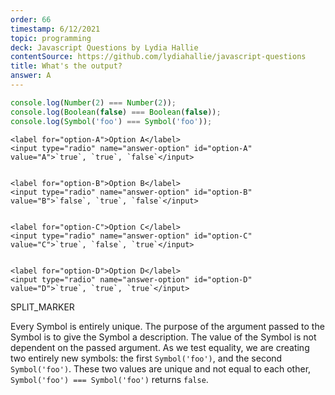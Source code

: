 ```yaml
---
order: 66
timestamp: 6/12/2021
topic: programming
deck: Javascript Questions by Lydia Hallie
contentSource: https://github.com/lydiahallie/javascript-questions
title: What's the output?
answer: A
---
```


  

```javascript
console.log(Number(2) === Number(2));
console.log(Boolean(false) === Boolean(false));
console.log(Symbol('foo') === Symbol('foo'));
```


    <label for="option-A">Option A</label>
    <input type="radio" name="answer-option" id="option-A" value="A">`true`, `true`, `false`</input>
    

    <label for="option-B">Option B</label>
    <input type="radio" name="answer-option" id="option-B" value="B">`false`, `true`, `false`</input>
    

    <label for="option-C">Option C</label>
    <input type="radio" name="answer-option" id="option-C" value="C">`true`, `false`, `true`</input>
    

    <label for="option-D">Option D</label>
    <input type="radio" name="answer-option" id="option-D" value="D">`true`, `true`, `true`</input>
    




SPLIT_MARKER

Every Symbol is entirely unique. The purpose of the argument passed to the Symbol is to give the Symbol a description. The value of the Symbol is not dependent on the passed argument. As we test equality, we are creating two entirely new symbols: the first `Symbol('foo')`, and the second `Symbol('foo')`. These two values are unique and not equal to each other, `Symbol('foo') === Symbol('foo')` returns `false`.



